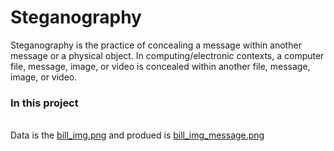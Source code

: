 # Steganography
Steganography is the practice of concealing a message within another message or a physical object.
 In computing/electronic contexts, a computer file, message, image, or video is concealed within another file, message, image, or video.<br>
### In this project
<br>
Data is the <a href="https://github.com/RishavMishraRM/Steganography/blob/main/bill_img.png">bill_img.png</a>
and produed is <a href="https://github.com/RishavMishraRM/Steganography/blob/main/bill_img_message.png">bill_img_message.png</a>

